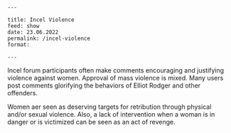 ```
---

title: Incel Violence
feed: show
date: 23.06.2022
permalink: /incel-violence
format: 

---
```

Incel forum participants often make comments encouraging and justifying violence against women. Approval of mass violence is mixed. Many users post comments glorifying the behaviors of Elliot Rodger and other offenders.

Women aer seen as deserving targets for retribution through physical and/or sexual violence. Also, a lack of intervention when a woman is in danger or is victimized can be seen as an act of revenge.
